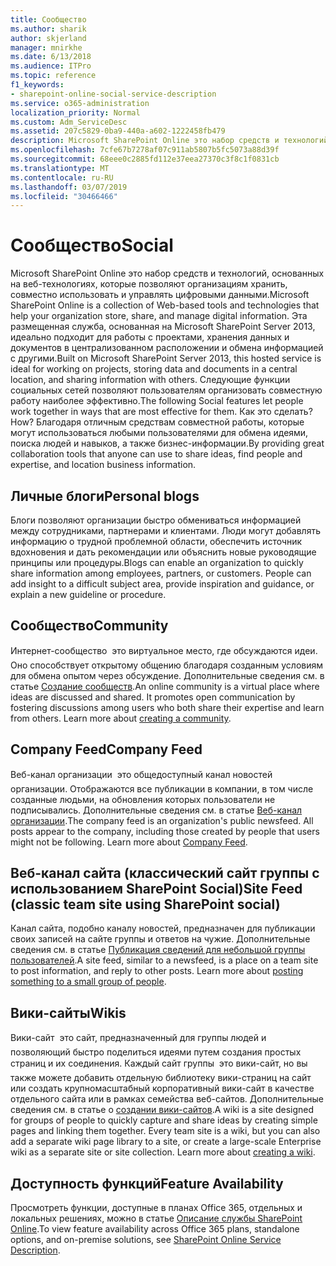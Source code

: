 ```yaml
---
title: Сообщество
ms.author: sharik
author: skjerland
manager: mnirkhe
ms.date: 6/13/2018
ms.audience: ITPro
ms.topic: reference
f1_keywords:
- sharepoint-online-social-service-description
ms.service: o365-administration
localization_priority: Normal
ms.custom: Adm_ServiceDesc
ms.assetid: 207c5829-0ba9-440a-a602-1222458fb479
description: Microsoft SharePoint Online это набор средств и технологий, основанных на веб-технологиях, которые позволяют организациям хранить, совместно использовать и управлять цифровыми данными. Эта размещенная служба, основанная на Microsoft SharePoint Server 2013, идеально подходит для работы с проектами, хранения данных и документов в централизованном расположении и обмена информацией с другими. Следующие функции социальных сетей позволяют пользователям организовать совместную работу наиболее эффективно. Как это сделать? Благодаря отличным средствам совместной работы, которые могут использоваться любыми пользователями для обмена идеями, поиска людей и навыков, а также бизнес-информации.
ms.openlocfilehash: 7cfe67b7278af07c911ab5807b5fc5073a88d39f
ms.sourcegitcommit: 68eee0c2885fd112e37eea27370c3f8c1f0831cb
ms.translationtype: MT
ms.contentlocale: ru-RU
ms.lasthandoff: 03/07/2019
ms.locfileid: "30466466"
---
```

# <a name="social"></a><span data-ttu-id="69ddb-107">Сообщество</span><span class="sxs-lookup"><span data-stu-id="69ddb-107">Social</span></span>

<span data-ttu-id="69ddb-108">Microsoft SharePoint Online это набор средств и технологий, основанных на веб-технологиях, которые позволяют организациям хранить, совместно использовать и управлять цифровыми данными.</span><span class="sxs-lookup"><span data-stu-id="69ddb-108">Microsoft SharePoint Online is a collection of Web-based tools and technologies that help your organization store, share, and manage digital information.</span></span> <span data-ttu-id="69ddb-109">Эта размещенная служба, основанная на Microsoft SharePoint Server 2013, идеально подходит для работы с проектами, хранения данных и документов в централизованном расположении и обмена информацией с другими.</span><span class="sxs-lookup"><span data-stu-id="69ddb-109">Built on Microsoft SharePoint Server 2013, this hosted service is ideal for working on projects, storing data and documents in a central location, and sharing information with others.</span></span> <span data-ttu-id="69ddb-110">Следующие функции социальных сетей позволяют пользователям организовать совместную работу наиболее эффективно.</span><span class="sxs-lookup"><span data-stu-id="69ddb-110">The following Social features let people work together in ways that are most effective for them.</span></span> <span data-ttu-id="69ddb-111">Как это сделать?</span><span class="sxs-lookup"><span data-stu-id="69ddb-111">How?</span></span> <span data-ttu-id="69ddb-112">Благодаря отличным средствам совместной работы, которые могут использоваться любыми пользователями для обмена идеями, поиска людей и навыков, а также бизнес-информации.</span><span class="sxs-lookup"><span data-stu-id="69ddb-112">By providing great collaboration tools that anyone can use to share ideas, find people and expertise, and location business information.</span></span> 
  
## <a name="personal-blogs"></a><span data-ttu-id="69ddb-113">Личные блоги</span><span class="sxs-lookup"><span data-stu-id="69ddb-113">Personal blogs</span></span>
<span data-ttu-id="69ddb-114"><a name="bkmk_Blogs"> </a></span><span class="sxs-lookup"><span data-stu-id="69ddb-114"></span></span>

<span data-ttu-id="69ddb-p103">Блоги позволяют организации быстро обмениваться информацией между сотрудниками, партнерами и клиентами. Люди могут добавлять информацию о трудной проблемной области, обеспечить источник вдохновения и дать рекомендации или объяснить новые руководящие принципы или процедуры.</span><span class="sxs-lookup"><span data-stu-id="69ddb-p103">Blogs can enable an organization to quickly share information among employees, partners, or customers. People can add insight to a difficult subject area, provide inspiration and guidance, or explain a new guideline or procedure.</span></span>
  
## <a name="community"></a><span data-ttu-id="69ddb-117">Сообщество</span><span class="sxs-lookup"><span data-stu-id="69ddb-117">Community</span></span>
<span data-ttu-id="69ddb-118"><a name="bkmk_Community"> </a></span><span class="sxs-lookup"><span data-stu-id="69ddb-118"></span></span>

<span data-ttu-id="69ddb-p104">Интернет-сообщество  это виртуальное место, где обсуждаются идеи. Оно способствует открытому общению благодаря созданным условиям для обмена опытом через обсуждение. Дополнительные сведения см. в статье [Создание сообществ](https://go.microsoft.com/fwlink/p/?LinkId=271061).</span><span class="sxs-lookup"><span data-stu-id="69ddb-p104">An online community is a virtual place where ideas are discussed and shared. It promotes open communication by fostering discussions among users who both share their expertise and learn from others. Learn more about [creating a community](https://go.microsoft.com/fwlink/p/?LinkId=271061).</span></span>
  
## <a name="company-feed"></a><span data-ttu-id="69ddb-122">Company Feed</span><span class="sxs-lookup"><span data-stu-id="69ddb-122">Company Feed</span></span>
<span data-ttu-id="69ddb-123"><a name="bkmk_CompanyFeed"> </a></span><span class="sxs-lookup"><span data-stu-id="69ddb-123"></span></span>

<span data-ttu-id="69ddb-p105">Веб-канал организации  это общедоступный канал новостей организации. Отображаются все публикации в компании, в том числе созданные людьми, на обновления которых пользователи не подписывались. Дополнительные сведения см. в статье [Веб-канал организации](https://go.microsoft.com/fwlink/p/?LinkId=271062).</span><span class="sxs-lookup"><span data-stu-id="69ddb-p105">The company feed is an organization's public newsfeed. All posts appear to the company, including those created by people that users might not be following. Learn more about [Company Feed](https://go.microsoft.com/fwlink/p/?LinkId=271062).</span></span>
  
## <a name="site-feed-classic-team-site-using-sharepoint-social"></a><span data-ttu-id="69ddb-127">Веб-канал сайта (классический сайт группы с использованием SharePoint Social)</span><span class="sxs-lookup"><span data-stu-id="69ddb-127">Site Feed (classic team site using SharePoint social)</span></span>
<span data-ttu-id="69ddb-128"><a name="bkmk_SiteFeed"> </a></span><span class="sxs-lookup"><span data-stu-id="69ddb-128"></span></span>

<span data-ttu-id="69ddb-p106">Канал сайта, подобно каналу новостей, предназначен для публикации своих записей на сайте группы и ответов на чужие. Дополнительные сведения см. в статье [Публикация сведений для небольшой группы пользователей](https://go.microsoft.com/fwlink/p/?LinkId=271071).</span><span class="sxs-lookup"><span data-stu-id="69ddb-p106">A site feed, similar to a newsfeed, is a place on a team site to post information, and reply to other posts. Learn more about [posting something to a small group of people](https://go.microsoft.com/fwlink/p/?LinkId=271071).</span></span>
  
## <a name="wikis"></a><span data-ttu-id="69ddb-131">Вики-сайты</span><span class="sxs-lookup"><span data-stu-id="69ddb-131">Wikis</span></span>
<span data-ttu-id="69ddb-132"><a name="bkmk_Wikis"> </a></span><span class="sxs-lookup"><span data-stu-id="69ddb-132"></span></span>

<span data-ttu-id="69ddb-p107">Вики-сайт  это сайт, предназначенный для группы людей и позволяющий быстро поделиться идеями путем создания простых страниц и их соединения. Каждый сайт группы  это вики-сайт, но вы также можете добавить отдельную библиотеку вики-страниц на сайт или создать крупномасштабный корпоративный вики-сайт в качестве отдельного сайта или в рамках семейства веб-сайтов. Дополнительные сведения см. в статье о [создании вики-сайтов](https://go.microsoft.com/fwlink/p/?LinkId=271358).</span><span class="sxs-lookup"><span data-stu-id="69ddb-p107">A wiki is a site designed for groups of people to quickly capture and share ideas by creating simple pages and linking them together. Every team site is a wiki, but you can also add a separate wiki page library to a site, or create a large-scale Enterprise wiki as a separate site or site collection. Learn more about [creating a wiki](https://go.microsoft.com/fwlink/p/?LinkId=271358).</span></span>
  
## <a name="feature-availability"></a><span data-ttu-id="69ddb-136">Доступность функций</span><span class="sxs-lookup"><span data-stu-id="69ddb-136">Feature Availability</span></span>
<span data-ttu-id="69ddb-137"><a name="bkmk_Wikis"> </a></span><span class="sxs-lookup"><span data-stu-id="69ddb-137"></span></span>

<span data-ttu-id="69ddb-138">Просмотреть функции, доступные в планах Office 365, отдельных и локальных решениях, можно в статье [Описание службы SharePoint Online](sharepoint-online-service-description.md).</span><span class="sxs-lookup"><span data-stu-id="69ddb-138">To view feature availability across Office 365 plans, standalone options, and on-premise solutions, see [SharePoint Online Service Description](sharepoint-online-service-description.md).</span></span>
  

